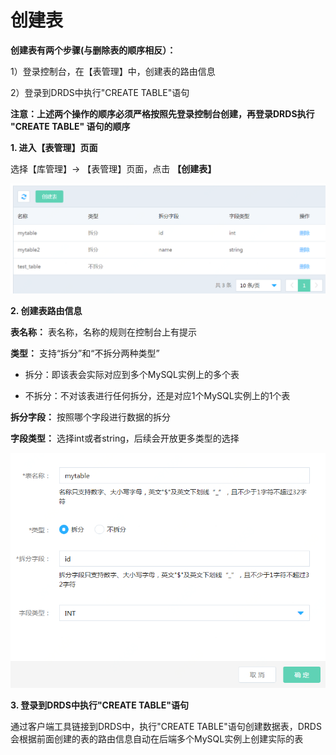 # 创建表

**创建表有两个步骤(与删除表的顺序相反）：**

1）登录控制台，在【表管理】中，创建表的路由信息

2）登录到DRDS中执行"CREATE TABLE"语句

**注意：上述两个操作的顺序必须严格按照先登录控制台创建，再登录DRDS执行 "CREATE TABLE" 语句的顺序**

**1. 进入【表管理】页面**

选择【库管理】-> 【表管理】页面，点击 **【创建表】**

![表列表](../../../../../image/DRDS/table-list.png)

**2. 创建表路由信息**

**表名称：** 表名称，名称的规则在控制台上有提示

**类型：** 支持“拆分”和“不拆分两种类型”

- 拆分：即该表会实际对应到多个MySQL实例上的多个表

- 不拆分：不对该表进行任何拆分，还是对应1个MySQL实例上的1个表

**拆分字段：** 按照哪个字段进行数据的拆分

**字段类型：** 选择int或者string，后续会开放更多类型的选择

![创建表](../../../../../image/DRDS/create-table.png)

**3. 登录到DRDS中执行"CREATE TABLE"语句**

通过客户端工具链接到DRDS中，执行"CREATE TABLE"语句创建数据表，DRDS会根据前面创建的表的路由信息自动在后端多个MySQL实例上创建实际的表
